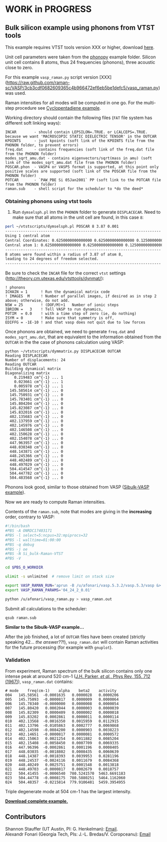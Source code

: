 # WORK in PROGRESS

## Bulk silicon example using phonons from VTST tools

This example requires VTST tools version XXX or higher, download [here](http://theory.cm.utexas.edu/vtsttools/downloads/).

Unit cell parameters were taken from the [phonopy](http://phonopy.sourceforge.net) example folder. Silicon unit cell contains 8 atoms, thus 24 frequencies (phonons), three acoustic close to zero.

For this example `vasp_raman.py` script version [XXX] (https://raw.github.com/raman-sc/VASP/3cb3cdf0682609365c4b966472ef6eb5be1defc5/vasp_raman.py) was used.

Raman intensities for all modes will be computed in one go. For the multi-step procedure see [Cyclopentadiene example](https://github.com/raman-sc/VASP/tree/master/Cyclopentadiene).

Working directory should contain the following files (`FAT` file system has different soft linking ways):
```
INCAR        - should contain LEPSILON=.TRUE. or LCALCEPS=.TRUE. because we want 'MACROSCOPIC STATIC DIELECTRIC TENSOR' in the OUTCAR
KPOINTS      - just kpoints (soft link of the KPOINTS file from the PHONON folder, to prevent errors)
freq.dat     - contains frequencies (soft link of the freq.dat file from the PHONON folder)
modes_sqrt_amu.dat - contains eigenvectors/sqrt(mass in amu) (soft link of the modes_sqrt_amu.dat file from the PHONON folder)
POSCAR.phon  - VASP4 or VASP5 format is supported, at this point only positive scales are supported (soft link of the POSCAR file from the PHONON folder)
POTCAR       - `PAW_PBE Si 05Jan2001` PP (soft link to the POTCAR file from the PHONON folder)
raman.sub    - shell script for the scheduler to *do the deed*
```

### Obtaining phonons using vtst tools
1. Run `dymselsph.pl` inn the `PHONON` folder to generate `DISPLACECAR`. Need to make sure that all atoms in the unit cell are found, in this case `8`:
```bash
perl ~/vtstscripts/dymselsph.pl POSCAR 8 3.87 0.001
----------------------------------------------------------------------
Using 1 central atom
Central Coordinates: 0.6250000000000000 0.6250000000000000 0.1250000000000000 
Central atom 1: 0.6250000000000000 0.6250000000000000 0.1250000000000000 
----------------------------------------------------------------------
8 atoms were found within a radius of 3.87 of atom 8, 
leading to 24 degrees of freedom selected.
----------------------------------------------------------------------
```

Be sure to check the `INCAR` file for the correct `vtst` settings (http://theory.cm.utexas.edu/vtsttools/dynmat/):
```
! phonons
ICHAIN = 1      ! Run the dynamical matrix code
! IMAGES  M     ! Number of parallel images, if desired as in step 2 above; otherwise, do not add.
NSW = 25        ! (DOF/M)+1   Number of ionic steps
IBRION =   3    ! Tell VASP to run dynamics,
POTIM  = 0.0    ! with a time step of zero (ie, do nothing)
ISYM = 0        ! Make sure that symmetry is off,
EDIFFG = -1E-10 ! and that vasp does not quit due to low forces
```

Once phonons are obtained, we need to generate `freq.dat` and `modes_sqrt_amu.dat`, that are equivalent to the information obtained from the `OUTCAR` in the the case of phonons calculation using VASP:
```
python ~/vtstscripts/dymmatrix.py DISPLACECAR OUTCAR 
Reading DISPLACECAR
Number of displacements: 24
Reading OUTCAR
Building dynamical matrix
Diagonalizing matrix
    0.219483 cm^{-1} ... 1 
    0.023661 cm^{-1} ... 1 
    0.005978 cm^{-1} ... 1 
  145.585614 cm^{-1} ... 0 
  145.750931 cm^{-1} ... 0 
  145.783401 cm^{-1} ... 0 
  145.804204 cm^{-1} ... 0 
  145.823087 cm^{-1} ... 0 
  145.832016 cm^{-1} ... 0 
  402.135683 cm^{-1} ... 0 
  402.137959 cm^{-1} ... 0 
  402.145976 cm^{-1} ... 0 
  402.146508 cm^{-1} ... 0 
  402.150628 cm^{-1} ... 0 
  402.154078 cm^{-1} ... 0 
  447.963957 cm^{-1} ... 0 
  448.030348 cm^{-1} ... 0 
  448.143871 cm^{-1} ... 0 
  448.245366 cm^{-1} ... 0 
  448.402489 cm^{-1} ... 0 
  448.497029 cm^{-1} ... 0 
  504.414547 cm^{-1} ... 0 
  504.447782 cm^{-1} ... 0 
  504.483568 cm^{-1} ... 0 
```

Phonons look good, similar to those obtained from VASP ([Sibulk-VASP example](https://github.com/raman-sc/VASP/tree/master/Sibulk-VASP)).

Now we are ready to compute Raman intensities.

Contents of the `raman.sub`, note that modes are giving in the **increasing** order, contrary to VASP:
```bash
#!/bin/bash
#PBS -A ONRDC17403171
#PBS -l select=5:ncpus=32:mpiprocs=32
#PBS -l walltime=01:00:00
#PBS -q debug
#PBS -j oe
#PBS -N Si_bulk-Raman-VTST
#PBS -V

cd $PBS_O_WORKDIR

ulimit -s unlimited  # remove limit on stack size

export VASP_RAMAN_RUN='aprun -B /u/afonari/vasp.5.3.2/vasp.5.3/vasp &> job.out'
export VASP_RAMAN_PARAMS='04_24_2_0.01'

python /u/afonari/vasp_raman.py > vasp_raman.out

```

Submit all calculations to the scheduler:
```
qsub raman.sub
```

**Similar to the Sibulk-VASP example...**

After the job finished, a lot of `OUTCAR` files have been created (strictly speaking 42... *the answer??!*), `vasp_raman.dat` will contain Raman activities for the future processing (for example with `gnuplot`).

### Validation

From experiment, Raman spectrum of the bulk silicon contains only one intense peak at around 520 cm-1 ([J.H. Parker, *et al.*, Phys Rev, 155, 712 (1967)](http://dx.doi.org/10.1103/PhysRev.155.712)), `vasp_raman.dat` contains:
```
# mode    freq(cm-1)    alpha    beta2    activity
004   145.58561  -0.0001635   0.0000028   0.0000206
005   145.75093  -0.0000817   0.0000009   0.0000064
006   145.78340  -0.0000000   0.0000008   0.0000054
007   145.80420   0.0002044   0.0000003   0.0000039
008   145.82309   0.0000409   0.0000002   0.0000018
009   145.83202   0.0002861   0.0000011   0.0000114
010   402.13568  -0.0016350   0.0015959   0.0112915
011   402.13796  -0.0105863   0.0002777   0.0069868
012   402.14598  -0.0084200   0.0000903   0.0038223
013   402.14651  -0.0000817   0.0000081   0.0000572
014   402.15063   0.0021254   0.0011882   0.0085204
015   402.15408  -0.0058450   0.0007709   0.0069335
016   447.96396  -0.0002861   0.0001196   0.0008405
017   448.03035  -0.0018802   0.0008435   0.0060639
018   448.14387  -0.0018393   0.0039953   0.0281196
019   448.24537  -0.0024116   0.0011679   0.0084368
020   448.40249   0.0025751   0.0001548   0.0013818
021   448.49703  -0.0000817   0.0002679   0.0018757
022   504.41455  -0.0006540  780.5241570  5463.6691183
023   504.44778  -0.0008175  780.5880251  5464.1162060
024   504.48357  -0.0215814  779.9106481  5459.3954955
```
Triple degenerate mode at 504 cm-1 has the largest intensity.

[**Download complete example.**](https://github.com/raman-sc/VASP/raw/master/Sibulk-VASP/Sibulk-VASP-vasp_raman-0.5.1.tar.gz)

## Contributors

Shannon Stauffer (UT Austin, PI: G. Henkelman): [Email](mailto:stauffers[nospam]utexas.edu).  
Alexandr Fonari (Georgia Tech, PIs: J.-L. Bredas/V. Coropceanu): [Email](mailto:alexandr.fonari[nospam]gatech.edu)

